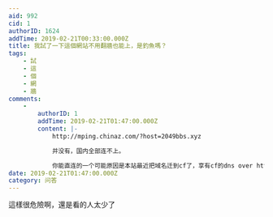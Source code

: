 ```yaml
---
aid: 992
cid: 1
authorID: 1624
addTime: 2019-02-21T00:33:00.000Z
title: 我試了一下這個網站不用翻牆也能上，是釣魚嗎？
tags:
    - 試
    - 這
    - 個
    - 網
    - 牆
comments:
    -
        authorID: 1
        addTime: 2019-02-21T01:47:00.000Z
        content: |-
            http://mping.chinaz.com/?host=2049bbs.xyz

            并没有，国内全部连不上。

            你能直连的一个可能原因是本站最近把域名迁到cf了，享有cf的dns over https 服务。
date: 2019-02-21T01:47:00.000Z
category: 问答
---
```


這樣很危險啊，還是看的人太少了
